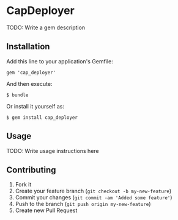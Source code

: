 # CapDeployer

TODO: Write a gem description

## Installation

Add this line to your application's Gemfile:

    gem 'cap_deployer'

And then execute:

    $ bundle

Or install it yourself as:

    $ gem install cap_deployer

## Usage

TODO: Write usage instructions here

## Contributing

1. Fork it
2. Create your feature branch (`git checkout -b my-new-feature`)
3. Commit your changes (`git commit -am 'Added some feature'`)
4. Push to the branch (`git push origin my-new-feature`)
5. Create new Pull Request
